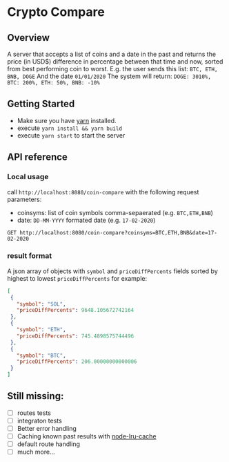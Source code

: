 # Crypto Compare
## Overview

A server that accepts a list of coins and a date in the past and returns the price (in USD$) difference in percentage between that time and now, sorted from best performing coin to worst.
E.g. the user sends this list: `BTC, ETH, BNB, DOGE`
And the date `01/01/2020`
The system will return: `DOGE: 3010%, BTC: 200%, ETH: 50%, BNB: -10%`

## Getting Started
 - Make sure you have [yarn](https://yarnpkg.com/getting-started/install) installed.
 - execute `yarn install && yarn build`
 - execute `yarn start` to start the server
 ## API reference
 
 ### Local usage

 call `http://localhost:8080/coin-compare`
 with the following request parameters:
  - coinsyms: list of coin symbols comma-sepaerated (e.g. `BTC,ETH,BNB`)
  - date: `DD-MM-YYYY` formated date (e.g. `17-02-2020`)

 ```
 GET http://localhost:8080/coin-compare?coinsyms=BTC,ETH,BNB&date=17-02-2020
 ```

 ### result format
 A json array of objects with `symbol` and `priceDiffPercents` fields sorted by highest to lowest `priceDiffPercents` for example:
 ```json 
 [
  {
    "symbol": "SOL",
    "priceDiffPercents": 9648.105672742164
  },
  {
    "symbol": "ETH",
    "priceDiffPercents": 745.4898575744496
  },
  {
    "symbol": "BTC",
    "priceDiffPercents": 206.00000000000006
  }
]
```
 
## Still missing:
 - [ ] routes tests
 - [ ] integraton tests
 - [ ] Better error handling
 - [ ] Caching known past results with [node-lru-cache](https://github.com/isaacs/node-lru-cache)
 - [ ] default route handling
 - [ ] much more...
